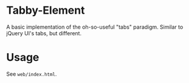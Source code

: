 # Tabby-Element

A basic implementation of the oh-so-useful "tabs" paradigm.  Similar to jQuery UI's tabs, but different.

# Usage

See `web/index.html`.
